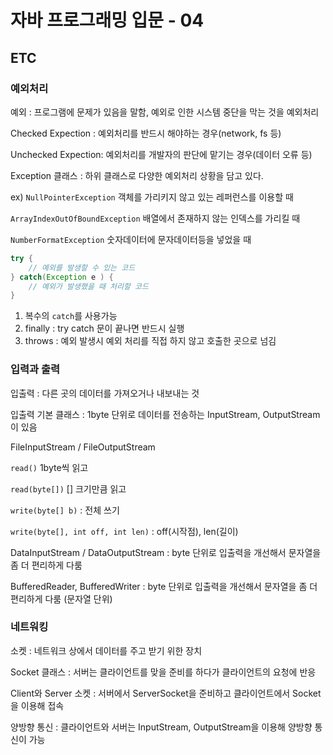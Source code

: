 # 자바 프로그래밍 입문 - 04

## ETC

### 예외처리

예외 : 프로그램에 문제가 있음을 말함, 예외로 인한 시스템 중단을 막는 것을 예외처리

Checked Expection : 예외처리를 반드시 해야하는 경우(network, fs 등)

Unchecked Expection: 예외처리를 개발자의 판단에 맡기는 경우(데이터 오류 등)



Exception 클래스 : 하위 클래스로 다양한 예외처리 상황을 담고 있다.

ex) `NullPointerException` 객체를 가리키지 않고 있는 레퍼런스를 이용할 때

`ArrayIndexOutOfBoundException` 배열에서 존재하지 않는 인덱스를 가리킬 때

`NumberFormatException` 숫자데이터에 문자데이터등을 넣었을 때



```java
try {
    // 예외를 발생할 수 있는 코드
} catch(Exception e	) {
    // 예외가 발생했을 때 처리할 코드
}
```

1. 복수의 `catch`를 사용가능
2. finally : try catch 문이 끝나면 반드시 실행
3. throws : 예외 발생시 예외 처리를 직접 하지 않고 호출한 곳으로 넘김



### 입력과 출력

입출력 : 다른 곳의 데이터를 가져오거나 내보내는 것

입출력 기본 클래스 : 1byte 단위로 데이터를 전송하는 InputStream, OutputStream이 있음

FileInputStream / FileOutputStream

`read()` 1byte씩 읽고

`read(byte[])` [] 크기만큼 읽고

`write(byte[] b)` : 전체 쓰기

`write(byte[], int off, int len)` : off(시작점), len(길이)



DataInputStream / DataOutputStream : byte 단위로 입출력을 개선해서 문자열을 좀 더 편리하게 다룸

BufferedReader, BufferedWriter : byte 단위로 입출력을 개선해서 문자열을 좀 더 편리하게 다룸 (문자열 단위)



### 네트워킹

소켓 : 네트워크 상에서 데이터를 주고 받기 위한 장치

Socket 클래스 : 서버는 클라이언트를 맞을 준비를 하다가 클라이언트의 요청에 반응

Client와 Server 소켓 : 서버에서 ServerSocket을 준비하고 클라이언트에서 Socket을 이용해 접속

양방향 통신 : 클라이언트와 서버는 InputStream, OutputStream을 이용해 양방향 통신이 가능


